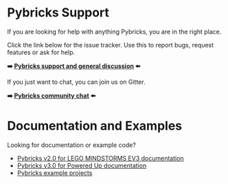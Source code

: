 # Pybricks Support

If you are looking for help with anything Pybricks, you are in the right place.

Click the link below for the issue tracker. Use this to report bugs, request features or ask for help.

**:arrow_right: [Pybricks support and general discussion](https://github.com/pybricks/support/issues) :arrow_left:**


If you just want to chat, you can join us on Gitter.

**:arrow_right: [Pybricks community chat](https://gitter.im/pybricks/community) :arrow_left:**


# Documentation and Examples

Looking for documentation or example code?

- [Pybricks v2.0 for LEGO MINDSTORMS EV3 documentation](https://pybricks.github.io/ev3-micropython/)
- [Pybricks v3.0 for Powered Up documentation](https://docs.pybricks.com)
- [Pybricks example projects](https://github.com/pybricks/pybricks-projects)
